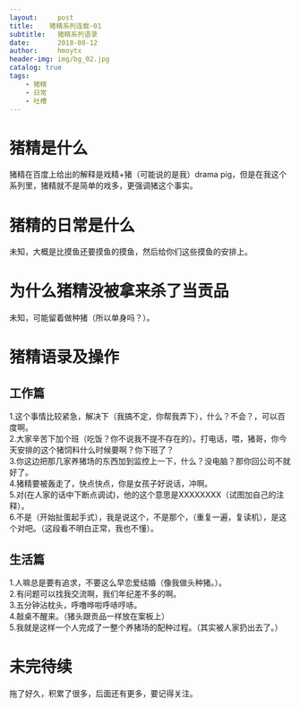 ```yaml
---
layout:     post
title:    猪精系列连载-01
subtitle:   猪精系列语录
date:       2018-08-12
author:     hmoytx
header-img: img/bg_02.jpg
catalog: true
tags:
    - 猪精
    - 日常
    - 吐槽
---
```


# 猪精是什么
猪精在百度上给出的解释是戏精+猪（可能说的是我）drama pig，但是在我这个系列里，猪精就不是简单的戏多，更强调猪这个事实。  

# 猪精的日常是什么
未知，大概是比摸鱼还要摸鱼的摸鱼，然后给你们这些摸鱼的安排上。  

# 为什么猪精没被拿来杀了当贡品
未知，可能留着做种猪（所以单身吗？）。  

# 猪精语录及操作

## 工作篇
1.这个事情比较紧急，解决下（我搞不定，你帮我弄下），什么？不会？，可以百度啊。  
2.大家辛苦下加个班（吃饭？你不说我不提不存在的）。打电话，喂，猪哥，你今天安排的这个猪饲料什么时候要啊？你下班了？  
3.你这边把那几家养猪场的东西加到监控上一下，什么？没电脑？那你回公司不就好了。  
4.猪精要被轰走了，快点快点，你是女孩子好说话，冲啊。  
5.对(在人家的话中下断点调试)，他的这个意思是XXXXXXXX（试图加自己的注释）。  
6.不是（开始扯蛋起手式），我是说这个，不是那个，（重复一遍，复读机），是这个对吧。（这段看不明白正常，我也不懂）。   

## 生活篇
1.人嘛总是要有追求，不要这么早恋爱结婚（像我做头种猪。）。  
2.有问题可以找我交流啊，我们年纪差不多的啊。  
3.五分钟沾枕头，呼噜哗啦呼哧哼哧。  
4.敲桌不醒来。（猪头跟贡品一样放在案板上）  
5.我就是这样一个人完成了一整个养猪场的配种过程。（其实被人家扔出去了。）

# 未完待续
拖了好久，积累了很多，后面还有更多，要记得关注。  
